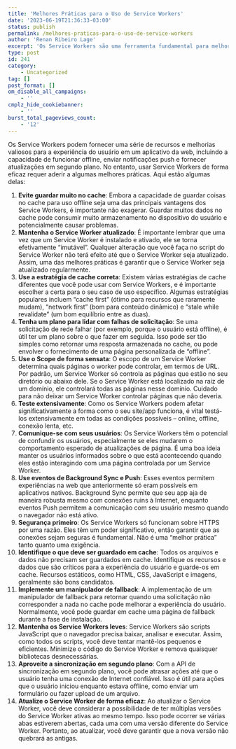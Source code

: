 ```yaml
---
title: 'Melhores Práticas para o Uso de Service Workers'
date: '2023-06-19T21:36:33-03:00'
status: publish
permalink: /melhores-praticas-para-o-uso-de-service-workers
author: 'Renan Ribeiro Lage'
excerpt: 'Os Service Workers são uma ferramenta fundamental para melhorar a experiência do usuário em aplicações web. Este post aborda práticas recomendadas para a utilização eficaz de Service Workers, como a escolha de estratégias de cache adequadas, teste rigoroso, considerações sobre desempenho, transparência para o usuário e a implementação de atualizações e fallbacks eficazes. As orientações compartilhadas ajudarão os desenvolvedores a maximizar os benefícios dos Service Workers, garantindo uma experiência online e offline suave para os usuários.'
type: post
id: 241
category:
    - Uncategorized
tag: []
post_format: []
om_disable_all_campaigns:
    - ''
cmplz_hide_cookiebanner:
    - ''
burst_total_pageviews_count:
    - '12'
---
```

Os Service Workers podem fornecer uma série de recursos e melhorias valiosos para a experiência do usuário em um aplicativo da web, incluindo a capacidade de funcionar offline, enviar notificações push e fornecer atualizações em segundo plano. No entanto, usar Service Workers de forma eficaz requer aderir a algumas melhores práticas. Aqui estão algumas delas:

1. **Evite guardar muito no cache**: Embora a capacidade de guardar coisas no cache para uso offline seja uma das principais vantagens dos Service Workers, é importante não exagerar. Guardar muitos dados no cache pode consumir muito armazenamento no dispositivo do usuário e potencialmente causar problemas.
2. **Mantenha o Service Worker atualizado**: É importante lembrar que uma vez que um Service Worker é instalado e ativado, ele se torna efetivamente “imutável”. Qualquer alteração que você faça no script do Service Worker não terá efeito até que o Service Worker seja atualizado. Assim, uma das melhores práticas é garantir que o Service Worker seja atualizado regularmente.
3. **Use a estratégia de cache correta**: Existem várias estratégias de cache diferentes que você pode usar com Service Workers, e é importante escolher a certa para o seu caso de uso específico. Algumas estratégias populares incluem “cache first” (ótimo para recursos que raramente mudam), “network first” (bom para conteúdo dinâmico) e “stale while revalidate” (um bom equilíbrio entre as duas).
4. **Tenha um plano para lidar com falhas de solicitação**: Se uma solicitação de rede falhar (por exemplo, porque o usuário está offline), é útil ter um plano sobre o que fazer em seguida. Isso pode ser tão simples como retornar uma resposta armazenada no cache, ou pode envolver o fornecimento de uma página personalizada de “offline”.
5. **Use o Scope de forma sensata**: O escopo de um Service Worker determina quais páginas o worker pode controlar, em termos de URL. Por padrão, um Service Worker só controla as páginas que estão no seu diretório ou abaixo dele. Se o Service Worker está localizado na raiz de um domínio, ele controlará todas as páginas nesse domínio. Cuidado para não deixar um Service Worker controlar páginas que não deveria.
6. **Teste extensivamente**: Como os Service Workers podem afetar significativamente a forma como o seu site/app funciona, é vital testá-los extensivamente em todas as condições possíveis – online, offline, conexão lenta, etc.
7. **Comunique-se com seus usuários**: Os Service Workers têm o potencial de confundir os usuários, especialmente se eles mudarem o comportamento esperado de atualizações de página. É uma boa ideia manter os usuários informados sobre o que está acontecendo quando eles estão interagindo com uma página controlada por um Service Worker.
8. **Use eventos de Background Sync e Push**: Esses eventos permitem experiências na web que anteriormente só eram possíveis em aplicativos nativos. Background Sync permite que seu app aja de maneira robusta mesmo com conexões ruins à Internet, enquanto eventos Push permitem a comunicação com seu usuário mesmo quando o navegador não está ativo.
9. **Segurança primeiro**: Os Service Workers só funcionam sobre HTTPS por uma razão. Eles têm um poder significativo, então garantir que as conexões sejam seguras é fundamental. Não é uma “melhor prática” tanto quanto uma exigência.
10. **Identifique o que deve ser guardado em cache**: Todos os arquivos e dados não precisam ser guardados em cache. Identifique os recursos e dados que são críticos para a experiência do usuário e guarde-os em cache. Recursos estáticos, como HTML, CSS, JavaScript e imagens, geralmente são bons candidatos.
11. **Implemente um manipulador de fallback**: A implementação de um manipulador de fallback para retornar quando uma solicitação não corresponder a nada no cache pode melhorar a experiência do usuário. Normalmente, você pode guardar em cache uma página de fallback durante a fase de instalação.
12. **Mantenha os Service Workers leves**: Service Workers são scripts JavaScript que o navegador precisa baixar, analisar e executar. Assim, como todos os scripts, você deve tentar mantê-los pequenos e eficientes. Minimize o código do Service Worker e remova quaisquer bibliotecas desnecessárias.
13. **Aproveite a sincronização em segundo plano**: Com a API de sincronização em segundo plano, você pode atrasar ações até que o usuário tenha uma conexão de Internet confiável. Isso é útil para ações que o usuário iniciou enquanto estava offline, como enviar um formulário ou fazer upload de um arquivo.
14. **Atualize o Service Worker de forma eficaz**: Ao atualizar o Service Worker, você deve considerar a possibilidade de ter múltiplas versões do Service Worker ativas ao mesmo tempo. Isso pode ocorrer se várias abas estiverem abertas, cada uma com uma versão diferente do Service Worker. Portanto, ao atualizar, você deve garantir que a nova versão não quebrará as antigas.
